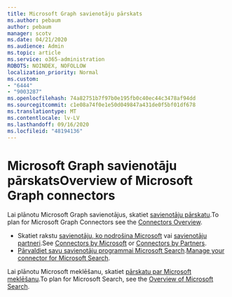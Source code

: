 ```yaml
---
title: Microsoft Graph savienotāju pārskats
ms.author: pebaum
author: pebaum
manager: scotv
ms.date: 04/21/2020
ms.audience: Admin
ms.topic: article
ms.service: o365-administration
ROBOTS: NOINDEX, NOFOLLOW
localization_priority: Normal
ms.custom:
- "6444"
- "9003287"
ms.openlocfilehash: 74a82751b7f97b0e195fb0c40ec44c3478af94dd
ms.sourcegitcommit: c1e08a74f0e1e50d049847a431de0f5bf01df678
ms.translationtype: MT
ms.contentlocale: lv-LV
ms.lasthandoff: 09/16/2020
ms.locfileid: "48194136"
---
```

# <a name="overview-of-microsoft-graph-connectors"></a><span data-ttu-id="09bd9-102">Microsoft Graph savienotāju pārskats</span><span class="sxs-lookup"><span data-stu-id="09bd9-102">Overview of Microsoft Graph connectors</span></span>

<span data-ttu-id="09bd9-103">Lai plānotu Microsoft Graph savienotājus, skatiet  [savienotāju pārskatu](https://docs.microsoft.com/microsoftsearch/connectors-overview).</span><span class="sxs-lookup"><span data-stu-id="09bd9-103">To plan for Microsoft Graph Connectors see the  [Connectors Overview](https://docs.microsoft.com/microsoftsearch/connectors-overview).</span></span>

- <span data-ttu-id="09bd9-104">Skatiet rakstu [savienotāju, ko nodrošina Microsoft](https://docs.microsoft.com/microsoftsearch/connectors-gallery#Microsoft) vai  [savienotāju partneri](https://docs.microsoft.com/microsoftsearch/connectors-gallery#Partners).</span><span class="sxs-lookup"><span data-stu-id="09bd9-104">See [Connectors by Microsoft](https://docs.microsoft.com/microsoftsearch/connectors-gallery#Microsoft) or  [Connectors by Partners](https://docs.microsoft.com/microsoftsearch/connectors-gallery#Partners).</span></span>
- <span data-ttu-id="09bd9-105">[Pārvaldiet savu savienotāju programmai Microsoft Search](https://docs.microsoft.com/microsoftsearch/manage-connector).</span><span class="sxs-lookup"><span data-stu-id="09bd9-105">[Manage your connector for Microsoft Search](https://docs.microsoft.com/microsoftsearch/manage-connector).</span></span>

<span data-ttu-id="09bd9-106">Lai plānotu Microsoft meklēšanu, skatiet  [pārskatu par Microsoft meklēšanu](https://docs.microsoft.com/microsoftsearch/overview-microsoft-search).</span><span class="sxs-lookup"><span data-stu-id="09bd9-106">To plan for Microsoft Search, see the  [Overview of Microsoft Search](https://docs.microsoft.com/microsoftsearch/overview-microsoft-search).</span></span>
